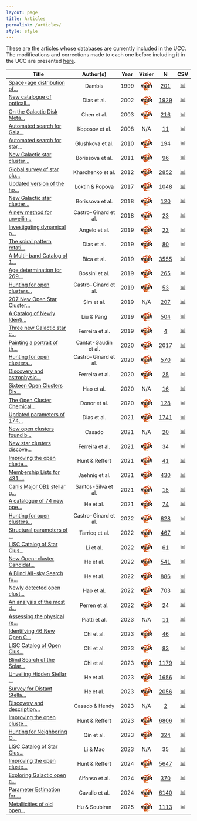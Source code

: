 ```yaml
---
layout: page
title: Articles
permalink: /articles/
style: style
---
```


These are the articles whose databases are currently included in the UCC. The
modifications and corrections made to each one before including it in the UCC
are presented <a data-umami-event="dbs_edits" href="/../dbs_edits">here</a>.

<!-- Begin table 1 -->

| Title | Author(s) | Year | Vizier | N | CSV |
| ---- | :---: | :--: | :----: | :-: | :-: |
| <a href="https://scixplorer.org/abs/1999AstL...25....7D" target="_blank" title="Space-age distribution of young open clusters and observational selection">Space-age distribution of...</a> | Dambis | 1999 | <a href="https://vizier.cds.unistra.fr/viz-bin/VizieR?-source=1999AstL...25....7D" target="_blank"> <img src="/images/vizier.png " alt="Vizier url"></a> | [201](/tables/dbs/DAMBIS1999_table) | <a href="https://flatgithub.com/ucc23/updt_UCC?filename=data/databases/DAMBIS1999.csv" target="_blank">📊</a>|
| <a href="https://scixplorer.org/abs/2002A%26A...389..871D" target="_blank" title="New catalogue of optically visible open clusters and candidates">New catalogue of opticall...</a> | Dias et al. | 2002 | <a href="https://vizier.cds.unistra.fr/viz-bin/VizieR?-source=2002A%26A...389..871D" target="_blank"> <img src="/images/vizier.png " alt="Vizier url"></a> | [1929](/tables/dbs/DIAS2002_table) | <a href="https://flatgithub.com/ucc23/updt_UCC?filename=data/databases/DIAS2002.csv" target="_blank">📊</a>|
| <a href="https://scixplorer.org/abs/2003AJ....125.1397C" target="_blank" title="On the Galactic Disk Metallicity Distribution from Open Clusters. I. New Catalogs and Abundance Gradient">On the Galactic Disk Meta...</a> | Chen et al. | 2003 | <a href="https://vizier.cds.unistra.fr/viz-bin/VizieR?-source=2003AJ....125.1397C" target="_blank"> <img src="/images/vizier.png " alt="Vizier url"></a> | [216](/tables/dbs/CHEN2003_table) | <a href="https://flatgithub.com/ucc23/updt_UCC?filename=data/databases/CHEN2003.csv" target="_blank">📊</a>|
| <a href="https://scixplorer.org/abs/2008A%26A...486..771K" target="_blank" title="Automated search for Galactic star clusters in large multiband surveys. I. Discovery of 15 new open clusters in the Galactic anticenter region">Automated search for Gala...</a> | Koposov et al. | 2008 | N/A | [11](/tables/dbs/KOPOSOV2008_table) | <a href="https://flatgithub.com/ucc23/updt_UCC?filename=data/databases/KOPOSOV2008.csv" target="_blank">📊</a>|
| <a href="https://scixplorer.org/abs/2010AstL...36...75G" target="_blank" title="Automated search for star clusters in large multiband surveys: II. Discovery and investigation of open clusters in the galactic plane">Automated search for star...</a> | Glushkova et al. | 2010 | <a href="https://vizier.cds.unistra.fr/viz-bin/VizieR?-source=2010AstL...36...75G" target="_blank"> <img src="/images/vizier.png " alt="Vizier url"></a> | [194](/tables/dbs/GLUSHKOVA2010_table) | <a href="https://flatgithub.com/ucc23/updt_UCC?filename=data/databases/GLUSHKOVA2010.csv" target="_blank">📊</a>|
| <a href="https://scixplorer.org/abs/2011A%26A...532A.131B" target="_blank" title="New Galactic star clusters discovered in the VVV survey">New Galactic star cluster...</a> | Borissova et al. | 2011 | <a href="https://vizier.cds.unistra.fr/viz-bin/VizieR?-source=2011A%26A...532A.131B" target="_blank"> <img src="/images/vizier.png " alt="Vizier url"></a> | [96](/tables/dbs/BORISSOVA2011_table) | <a href="https://flatgithub.com/ucc23/updt_UCC?filename=data/databases/BORISSOVA2011.csv" target="_blank">📊</a>|
| <a href="https://scixplorer.org/abs/2012A%26A...543A.156K" target="_blank" title="Global survey of star clusters in the Milky Way. I. The pipeline and fundamental parameters in the second quadrant">Global survey of star clu...</a> | Kharchenko et al. | 2012 | <a href="https://vizier.cds.unistra.fr/viz-bin/VizieR?-source=2012A%26A...543A.156K" target="_blank"> <img src="/images/vizier.png " alt="Vizier url"></a> | [2852](/tables/dbs/KHARCHENKO2012_table) | <a href="https://flatgithub.com/ucc23/updt_UCC?filename=data/databases/KHARCHENKO2012.csv" target="_blank">📊</a>|
| <a href="https://scixplorer.org/abs/2017AstBu..72..257L" target="_blank" title="Updated version of the homogeneous catalog of open cluster parameters">Updated version of the ho...</a> | Loktin & Popova | 2017 | <a href="https://vizier.cds.unistra.fr/viz-bin/VizieR?-source=2017AstBu..72..257L" target="_blank"> <img src="/images/vizier.png " alt="Vizier url"></a> | [1048](/tables/dbs/LOKTIN2017_table) | <a href="https://flatgithub.com/ucc23/updt_UCC?filename=data/databases/LOKTIN2017.csv" target="_blank">📊</a>|
| <a href="https://scixplorer.org/abs/2018MNRAS.481.3902B" target="_blank" title="New Galactic star clusters discovered in the disc area of the VVVX survey">New Galactic star cluster...</a> | Borissova et al. | 2018 | <a href="https://vizier.cds.unistra.fr/viz-bin/VizieR?-source=2018MNRAS.481.3902B" target="_blank"> <img src="/images/vizier.png " alt="Vizier url"></a> | [120](/tables/dbs/BORISSOVA2018_table) | <a href="https://flatgithub.com/ucc23/updt_UCC?filename=data/databases/BORISSOVA2018.csv" target="_blank">📊</a>|
| <a href="https://scixplorer.org/abs/2018A%26A...618A..59C" target="_blank" title="A new method for unveiling open clusters in Gaia. New nearby open clusters confirmed by DR2">A new method for unveilin...</a> | Castro-Ginard et al. | 2018 | <a href="https://vizier.cds.unistra.fr/viz-bin/VizieR?-source=2018A%26A...618A..59C" target="_blank"> <img src="/images/vizier.png " alt="Vizier url"></a> | [23](/tables/dbs/CASTRO2018_table) | <a href="https://flatgithub.com/ucc23/updt_UCC?filename=data/databases/CASTRO2018.csv" target="_blank">📊</a>|
| <a href="https://scixplorer.org/abs/2019A%26A...624A...8A" target="_blank" title="Investigating dynamical properties of evolved Galactic open clusters">Investigating dynamical p...</a> | Angelo et al. | 2019 | <a href="https://vizier.cds.unistra.fr/viz-bin/VizieR?-source=2019A%26A...624A...8A" target="_blank"> <img src="/images/vizier.png " alt="Vizier url"></a> | [23](/tables/dbs/ANGELO2019_table) | <a href="https://flatgithub.com/ucc23/updt_UCC?filename=data/databases/ANGELO2019.csv" target="_blank">📊</a>|
| <a href="https://scixplorer.org/abs/2019MNRAS.486.5726D" target="_blank" title="The spiral pattern rotation speed of the Galaxy and the corotation radius with Gaia DR2">The spiral pattern rotati...</a> | Dias et al. | 2019 | <a href="https://vizier.cds.unistra.fr/viz-bin/VizieR?-source=2019MNRAS.486.5726D" target="_blank"> <img src="/images/vizier.png " alt="Vizier url"></a> | [80](/tables/dbs/DIAS2019_table) | <a href="https://flatgithub.com/ucc23/updt_UCC?filename=data/databases/DIAS2019.csv" target="_blank">📊</a>|
| <a href="https://scixplorer.org/abs/2019AJ....157...12B" target="_blank" title="A Multi-band Catalog of 10978 Star Clusters, Associations, and Candidates in the Milky Way">A Multi-band Catalog of 1...</a> | Bica et al. | 2019 | <a href="https://vizier.cds.unistra.fr/viz-bin/VizieR?-source=2019AJ....157...12B" target="_blank"> <img src="/images/vizier.png " alt="Vizier url"></a> | [3555](/tables/dbs/BICA2019_table) | <a href="https://flatgithub.com/ucc23/updt_UCC?filename=data/databases/BICA2019.csv" target="_blank">📊</a>|
| <a href="https://scixplorer.org/abs/2019A%26A...623A.108B" target="_blank" title="Age determination for 269 Gaia DR2 open clusters">Age determination for 269...</a> | Bossini et al. | 2019 | <a href="https://vizier.cds.unistra.fr/viz-bin/VizieR?-source=2019A%26A...623A.108B" target="_blank"> <img src="/images/vizier.png " alt="Vizier url"></a> | [265](/tables/dbs/BOSSINI2019_table) | <a href="https://flatgithub.com/ucc23/updt_UCC?filename=data/databases/BOSSINI2019.csv" target="_blank">📊</a>|
| <a href="https://scixplorer.org/abs/2019A%26A...627A..35C" target="_blank" title="Hunting for open clusters in Gaia DR2: the Galactic anticentre">Hunting for open clusters...</a> | Castro-Ginard et al. | 2019 | <a href="https://vizier.cds.unistra.fr/viz-bin/VizieR?-source=2019A%26A...627A..35C" target="_blank"> <img src="/images/vizier.png " alt="Vizier url"></a> | [53](/tables/dbs/CASTRO2019_table) | <a href="https://flatgithub.com/ucc23/updt_UCC?filename=data/databases/CASTRO2019.csv" target="_blank">📊</a>|
| <a href="https://scixplorer.org/abs/2019JKAS...52..145S" target="_blank" title="207 New Open Star Clusters within 1 kpc from Gaia Data Release 2">207 New Open Star Cluster...</a> | Sim et al. | 2019 | N/A | [207](/tables/dbs/SIM2019_table) | <a href="https://flatgithub.com/ucc23/updt_UCC?filename=data/databases/SIM2019.csv" target="_blank">📊</a>|
| <a href="https://scixplorer.org/abs/2019ApJS..245...32L" target="_blank" title="A Catalog of Newly Identified Star Clusters in Gaia DR2">A Catalog of Newly Identi...</a> | Liu & Pang | 2019 | <a href="https://vizier.cds.unistra.fr/viz-bin/VizieR?-source=2019ApJS..245...32L" target="_blank"> <img src="/images/vizier.png " alt="Vizier url"></a> | [504](/tables/dbs/LIUPANG2019_table) | <a href="https://flatgithub.com/ucc23/updt_UCC?filename=data/databases/LIUPANG2019.csv" target="_blank">📊</a>|
| <a href="https://scixplorer.org/abs/2019MNRAS.483.5508F" target="_blank" title="Three new Galactic star clusters discovered in the field of the open cluster NGC 5999 with Gaia DR2">Three new Galactic star c...</a> | Ferreira et al. | 2019 | <a href="https://vizier.cds.unistra.fr/viz-bin/VizieR?-source=2019MNRAS.483.5508F" target="_blank"> <img src="/images/vizier.png " alt="Vizier url"></a> | [4](/tables/dbs/FERREIRA2019_table) | <a href="https://flatgithub.com/ucc23/updt_UCC?filename=data/databases/FERREIRA2019.csv" target="_blank">📊</a>|
| <a href="https://scixplorer.org/abs/2020A%26A...640A...1C" target="_blank" title="Painting a portrait of the Galactic disc with its stellar clusters">Painting a portrait of th...</a> | Cantat-Gaudin et al. | 2020 | <a href="https://vizier.cds.unistra.fr/viz-bin/VizieR?-source=2020A%26A...640A...1C" target="_blank"> <img src="/images/vizier.png " alt="Vizier url"></a> | [2017](/tables/dbs/CANTAT2020_table) | <a href="https://flatgithub.com/ucc23/updt_UCC?filename=data/databases/CANTAT2020.csv" target="_blank">📊</a>|
| <a href="https://scixplorer.org/abs/2020A%26A...635A..45C" target="_blank" title="Hunting for open clusters in Gaia DR2: 582 new open clusters in the Galactic disc">Hunting for open clusters...</a> | Castro-Ginard et al. | 2020 | <a href="https://vizier.cds.unistra.fr/viz-bin/VizieR?-source=2020A%26A...635A..45C" target="_blank"> <img src="/images/vizier.png " alt="Vizier url"></a> | [570](/tables/dbs/CASTRO2020_table) | <a href="https://flatgithub.com/ucc23/updt_UCC?filename=data/databases/CASTRO2020.csv" target="_blank">📊</a>|
| <a href="https://scixplorer.org/abs/2020MNRAS.496.2021F" target="_blank" title="Discovery and astrophysical properties of Galactic open clusters in dense stellar fields using Gaia DR2">Discovery and astrophysic...</a> | Ferreira et al. | 2020 | <a href="https://vizier.cds.unistra.fr/viz-bin/VizieR?-source=2020MNRAS.496.2021F" target="_blank"> <img src="/images/vizier.png " alt="Vizier url"></a> | [25](/tables/dbs/FERREIRA2020_table) | <a href="https://flatgithub.com/ucc23/updt_UCC?filename=data/databases/FERREIRA2020.csv" target="_blank">📊</a>|
| <a href="https://scixplorer.org/abs/2020PASP..132c4502H" target="_blank" title="Sixteen Open Clusters Discovered with Sample-based Clustering Search of Gaia DR2">Sixteen Open Clusters Dis...</a> | Hao et al. | 2020 | N/A | [16](/tables/dbs/HAO2020_table) | <a href="https://flatgithub.com/ucc23/updt_UCC?filename=data/databases/HAO2020.csv" target="_blank">📊</a>|
| <a href="https://scixplorer.org/abs/2020AJ....159..199D" target="_blank" title="The Open Cluster Chemical Abundances and Mapping Survey. IV. Abundances for 128 Open Clusters Using SDSS/APOGEE DR16">The Open Cluster Chemical...</a> | Donor et al. | 2020 | <a href="https://vizier.cds.unistra.fr/viz-bin/VizieR?-source=2020AJ....159..199D" target="_blank"> <img src="/images/vizier.png " alt="Vizier url"></a> | [128](/tables/dbs/DONOR2020_table) | <a href="https://flatgithub.com/ucc23/updt_UCC?filename=data/databases/DONOR2020.csv" target="_blank">📊</a>|
| <a href="https://scixplorer.org/abs/2021MNRAS.504..356D" target="_blank" title="Updated parameters of 1743 open clusters based on Gaia DR2">Updated parameters of 174...</a> | Dias et al. | 2021 | <a href="https://vizier.cds.unistra.fr/viz-bin/VizieR?-source=2021MNRAS.504..356D" target="_blank"> <img src="/images/vizier.png " alt="Vizier url"></a> | [1741](/tables/dbs/DIAS2021_table) | <a href="https://flatgithub.com/ucc23/updt_UCC?filename=data/databases/DIAS2021.csv" target="_blank">📊</a>|
| <a href="https://scixplorer.org/abs/2021RAA....21..117C" target="_blank" title="New open clusters found by manual mining of data based on Gaia DR2">New open clusters found b...</a> | Casado | 2021 | N/A | [20](/tables/dbs/CASADO2021_table) | <a href="https://flatgithub.com/ucc23/updt_UCC?filename=data/databases/CASADO2021.csv" target="_blank">📊</a>|
| <a href="https://scixplorer.org/abs/2021MNRAS.502L..90F" target="_blank" title="New star clusters discovered towards the Galactic bulge direction using Gaia DR2">New star clusters discove...</a> | Ferreira et al. | 2021 | <a href="https://vizier.cds.unistra.fr/viz-bin/VizieR?-source=2021MNRAS.502L..90F" target="_blank"> <img src="/images/vizier.png " alt="Vizier url"></a> | [34](/tables/dbs/FERREIRA2021_table) | <a href="https://flatgithub.com/ucc23/updt_UCC?filename=data/databases/FERREIRA2021.csv" target="_blank">📊</a>|
| <a href="https://scixplorer.org/abs/2021A%26A...646A.104H" target="_blank" title="Improving the open cluster census. I. Comparison of clustering algorithms applied to Gaia DR2 data">Improving the open cluste...</a> | Hunt & Reffert | 2021 | <a href="https://vizier.cds.unistra.fr/viz-bin/VizieR?-source=2021A%26A...646A.104H" target="_blank"> <img src="/images/vizier.png " alt="Vizier url"></a> | [41](/tables/dbs/HUNT2021_table) | <a href="https://flatgithub.com/ucc23/updt_UCC?filename=data/databases/HUNT2021.csv" target="_blank">📊</a>|
| <a href="https://scixplorer.org/abs/2021ApJ...923..129J" target="_blank" title="Membership Lists for 431 Open Clusters in Gaia DR2 Using Extreme Deconvolution Gaussian Mixture Models">Membership Lists for 431 ...</a> | Jaehnig et al. | 2021 | <a href="https://vizier.cds.unistra.fr/viz-bin/VizieR?-source=2021ApJ...923..129J" target="_blank"> <img src="/images/vizier.png " alt="Vizier url"></a> | [430](/tables/dbs/JAEHNIG2021_table) | <a href="https://flatgithub.com/ucc23/updt_UCC?filename=data/databases/JAEHNIG2021.csv" target="_blank">📊</a>|
| <a href="https://scixplorer.org/abs/2021MNRAS.508.1033S" target="_blank" title="Canis Major OB1 stellar group contents revealed by Gaia">Canis Major OB1 stellar g...</a> | Santos-Silva et al. | 2021 | <a href="https://vizier.cds.unistra.fr/viz-bin/VizieR?-source=2021MNRAS.508.1033S" target="_blank"> <img src="/images/vizier.png " alt="Vizier url"></a> | [15](/tables/dbs/SANTOS2021_table) | <a href="https://flatgithub.com/ucc23/updt_UCC?filename=data/databases/SANTOS2021.csv" target="_blank">📊</a>|
| <a href="https://scixplorer.org/abs/2021RAA....21...93H" target="_blank" title="A catalogue of 74 new open clusters found in Gaia Data-Release 2">A catalogue of 74 new ope...</a> | He et al. | 2021 | <a href="https://vizier.cds.unistra.fr/viz-bin/VizieR?-source=2021RAA....21...93H" target="_blank"> <img src="/images/vizier.png " alt="Vizier url"></a> | [74](/tables/dbs/HE2021_table) | <a href="https://flatgithub.com/ucc23/updt_UCC?filename=data/databases/HE2021.csv" target="_blank">📊</a>|
| <a href="https://scixplorer.org/abs/2022A%26A...661A.118C" target="_blank" title="Hunting for open clusters in Gaia EDR3: 628 new open clusters found with OCfinder">Hunting for open clusters...</a> | Castro-Ginard et al. | 2022 | <a href="https://vizier.cds.unistra.fr/viz-bin/VizieR?-source=2022A%26A...661A.118C" target="_blank"> <img src="/images/vizier.png " alt="Vizier url"></a> | [628](/tables/dbs/CASTRO2022_table) | <a href="https://flatgithub.com/ucc23/updt_UCC?filename=data/databases/CASTRO2022.csv" target="_blank">📊</a>|
| <a href="https://scixplorer.org/abs/2022A%26A...659A..59T" target="_blank" title="Structural parameters of 389 local open clusters">Structural parameters of ...</a> | Tarricq et al. | 2022 | <a href="https://vizier.cds.unistra.fr/viz-bin/VizieR?-source=2022A%26A...659A..59T" target="_blank"> <img src="/images/vizier.png " alt="Vizier url"></a> | [467](/tables/dbs/TARRICQ2022_table) | <a href="https://flatgithub.com/ucc23/updt_UCC?filename=data/databases/TARRICQ2022.csv" target="_blank">📊</a>|
| <a href="https://scixplorer.org/abs/2022ApJS..259...19L" target="_blank" title="LISC Catalog of Star Clusters. I. Galactic Disk Clusters in Gaia EDR3">LISC Catalog of Star Clus...</a> | Li et al. | 2022 | <a href="https://vizier.cds.unistra.fr/viz-bin/VizieR?-source=2022ApJS..259...19L" target="_blank"> <img src="/images/vizier.png " alt="Vizier url"></a> | [61](/tables/dbs/LI2022_table) | <a href="https://flatgithub.com/ucc23/updt_UCC?filename=data/databases/LI2022.csv" target="_blank">📊</a>|
| <a href="https://scixplorer.org/abs/2022ApJS..260....8H" target="_blank" title="New Open-cluster Candidates Found in the Galactic Disk Using Gaia DR2/EDR3 Data">New Open-cluster Candidat...</a> | He et al. | 2022 | <a href="https://vizier.cds.unistra.fr/viz-bin/VizieR?-source=2022ApJS..260....8H" target="_blank"> <img src="/images/vizier.png " alt="Vizier url"></a> | [541](/tables/dbs/HE2022_table) | <a href="https://flatgithub.com/ucc23/updt_UCC?filename=data/databases/HE2022.csv" target="_blank">📊</a>|
| <a href="https://scixplorer.org/abs/2022ApJS..262....7H" target="_blank" title="A Blind All-sky Search for Star Clusters in Gaia EDR3: 886 Clusters within 1.2 kpc of the Sun">A Blind All-sky Search fo...</a> | He et al. | 2022 | <a href="https://vizier.cds.unistra.fr/viz-bin/VizieR?-source=2022ApJS..262....7H" target="_blank"> <img src="/images/vizier.png " alt="Vizier url"></a> | [886](/tables/dbs/HE2022_1_table) | <a href="https://flatgithub.com/ucc23/updt_UCC?filename=data/databases/HE2022_1.csv" target="_blank">📊</a>|
| <a href="https://scixplorer.org/abs/2022A%26A...660A...4H" target="_blank" title="Newly detected open clusters in the Galactic disk using Gaia EDR3">Newly detected open clust...</a> | Hao et al. | 2022 | <a href="https://vizier.cds.unistra.fr/viz-bin/VizieR?-source=2022A%26A...660A...4H" target="_blank"> <img src="/images/vizier.png " alt="Vizier url"></a> | [703](/tables/dbs/HAO2022_table) | <a href="https://flatgithub.com/ucc23/updt_UCC?filename=data/databases/HAO2022.csv" target="_blank">📊</a>|
| <a href="https://scixplorer.org/abs/2022A%26A...663A.131P" target="_blank" title="An analysis of the most distant cataloged open clusters. Re-assessing fundamental parameters with Gaia EDR3 and ASteCA">An analysis of the most d...</a> | Perren et al. | 2022 | <a href="https://vizier.cds.unistra.fr/viz-bin/VizieR?-source=2022A%26A...663A.131P" target="_blank"> <img src="/images/vizier.png " alt="Vizier url"></a> | [24](/tables/dbs/PERREN2022_table) | <a href="https://flatgithub.com/ucc23/updt_UCC?filename=data/databases/PERREN2022.csv" target="_blank">📊</a>|
| <a href="https://scixplorer.org/abs/2023MNRAS.518.6216P" target="_blank" title="Assessing the physical reality of Milky Way open cluster candidates">Assessing the physical re...</a> | Piatti et al. | 2023 | N/A | [11](/tables/dbs/PIATTI2023_table) | <a href="https://flatgithub.com/ucc23/updt_UCC?filename=data/databases/PIATTI2023.csv" target="_blank">📊</a>|
| <a href="https://scixplorer.org/abs/2023ApJS..265...20C" target="_blank" title="Identifying 46 New Open Cluster Candidates in Gaia EDR3 Using a Hybrid pyUPMASK and Random Forest Method">Identifying 46 New Open C...</a> | Chi et al. | 2023 | <a href="https://vizier.cds.unistra.fr/viz-bin/VizieR?-source=2023ApJS..265...20C" target="_blank"> <img src="/images/vizier.png " alt="Vizier url"></a> | [46](/tables/dbs/CHI2023_table) | <a href="https://flatgithub.com/ucc23/updt_UCC?filename=data/databases/CHI2023.csv" target="_blank">📊</a>|
| <a href="https://scixplorer.org/abs/2023RAA....23f5008C" target="_blank" title="LISC Catalog of Open Clusters III. 83 Newly Found Galactic Disk Open Clusters Using Gaia EDR3">LISC Catalog of Open Clus...</a> | Chi et al. | 2023 | <a href="https://vizier.cds.unistra.fr/viz-bin/VizieR?-source=2023RAA....23f5008C" target="_blank"> <img src="/images/vizier.png " alt="Vizier url"></a> | [83](/tables/dbs/CHI2023_1_table) | <a href="https://flatgithub.com/ucc23/updt_UCC?filename=data/databases/CHI2023_1.csv" target="_blank">📊</a>|
| <a href="https://scixplorer.org/abs/2023ApJS..266...36C" target="_blank" title="Blind Search of the Solar Neighborhood Galactic Disk within 5 kpc: 1179 New Star Clusters Found in Gaia DR3">Blind Search of the Solar...</a> | Chi et al. | 2023 | <a href="https://vizier.cds.unistra.fr/viz-bin/VizieR?-source=2023ApJS..266...36C" target="_blank"> <img src="/images/vizier.png " alt="Vizier url"></a> | [1179](/tables/dbs/CHI2023_2_table) | <a href="https://flatgithub.com/ucc23/updt_UCC?filename=data/databases/CHI2023_2.csv" target="_blank">📊</a>|
| <a href="https://scixplorer.org/abs/2023ApJS..264....8H" target="_blank" title="Unveiling Hidden Stellar Aggregates in the Milky Way: 1656 New Star Clusters Found in Gaia EDR3">Unveiling Hidden Stellar ...</a> | He et al. | 2023 | <a href="https://vizier.cds.unistra.fr/viz-bin/VizieR?-source=2023ApJS..264....8H" target="_blank"> <img src="/images/vizier.png " alt="Vizier url"></a> | [1656](/tables/dbs/HE2023_table) | <a href="https://flatgithub.com/ucc23/updt_UCC?filename=data/databases/HE2023.csv" target="_blank">📊</a>|
| <a href="https://scixplorer.org/abs/2023ApJS..267...34H" target="_blank" title="Survey for Distant Stellar Aggregates in the Galactic Disk: Detecting 2000 Star Clusters and Candidates, along with the Dwarf Galaxy IC 10">Survey for Distant Stella...</a> | He et al. | 2023 | <a href="https://vizier.cds.unistra.fr/viz-bin/VizieR?-source=2023ApJS..267...34H" target="_blank"> <img src="/images/vizier.png " alt="Vizier url"></a> | [2056](/tables/dbs/HE2023_1_table) | <a href="https://flatgithub.com/ucc23/updt_UCC?filename=data/databases/HE2023_1.csv" target="_blank">📊</a>|
| <a href="https://scixplorer.org/abs/2023MNRAS.521.1399C" target="_blank" title="Discovery and description of two young open clusters in the primordial group of NGC 6871">Discovery and description...</a> | Casado & Hendy | 2023 | N/A | [2](/tables/dbs/CASADOHENDY2023_table) | <a href="https://flatgithub.com/ucc23/updt_UCC?filename=data/databases/CASADOHENDY2023.csv" target="_blank">📊</a>|
| <a href="https://scixplorer.org/abs/2023A%26A...673A.114H" target="_blank" title="Improving the open cluster census. II. An all-sky cluster catalogue with Gaia DR3">Improving the open cluste...</a> | Hunt & Reffert | 2023 | <a href="https://vizier.cds.unistra.fr/viz-bin/VizieR?-source=2023A%26A...673A.114H" target="_blank"> <img src="/images/vizier.png " alt="Vizier url"></a> | [6806](/tables/dbs/HUNT2023_table) | <a href="https://flatgithub.com/ucc23/updt_UCC?filename=data/databases/HUNT2023.csv" target="_blank">📊</a>|
| <a href="https://scixplorer.org/abs/2023ApJS..265...12Q" target="_blank" title="Hunting for Neighboring Open Clusters with Gaia DR3: 101 New Open Clusters within 500 pc">Hunting for Neighboring O...</a> | Qin et al. | 2023 | <a href="https://vizier.cds.unistra.fr/viz-bin/VizieR?-source=2023ApJS..265...12Q" target="_blank"> <img src="/images/vizier.png " alt="Vizier url"></a> | [324](/tables/dbs/QIN2023_table) | <a href="https://flatgithub.com/ucc23/updt_UCC?filename=data/databases/QIN2023.csv" target="_blank">📊</a>|
| <a href="https://scixplorer.org/abs/2023ApJS..265....3L" target="_blank" title="LISC Catalog of Star Clusters. II. High Galactic Latitude Open Clusters in Gaia EDR3">LISC Catalog of Star Clus...</a> | Li & Mao | 2023 | N/A | [35](/tables/dbs/LI2023_table) | <a href="https://flatgithub.com/ucc23/updt_UCC?filename=data/databases/LI2023.csv" target="_blank">📊</a>|
| <a href="https://scixplorer.org/abs/2024A%26A...686A..42H" target="_blank" title="Improving the open cluster census. III. Using cluster masses, radii, and dynamics to create a cleaned open cluster catalogue">Improving the open cluste...</a> | Hunt & Reffert | 2024 | <a href="https://vizier.cds.unistra.fr/viz-bin/VizieR?-source=2024A%26A...686A..42H" target="_blank"> <img src="/images/vizier.png " alt="Vizier url"></a> | [5647](/tables/dbs/HUNT2024_table) | <a href="https://flatgithub.com/ucc23/updt_UCC?filename=data/databases/HUNT2024.csv" target="_blank">📊</a>|
| <a href="https://scixplorer.org/abs/2024A%26A...689A..18A" target="_blank" title="Exploring Galactic open clusters with Gaia: I. An examination in the first kiloparsec">Exploring Galactic open c...</a> | Alfonso et al. | 2024 | <a href="https://vizier.cds.unistra.fr/viz-bin/VizieR?-source=2024A%26A...689A..18A" target="_blank"> <img src="/images/vizier.png " alt="Vizier url"></a> | [370](/tables/dbs/ALFONSO2024_table) | <a href="https://flatgithub.com/ucc23/updt_UCC?filename=data/databases/ALFONSO2024.csv" target="_blank">📊</a>|
| <a href="https://scixplorer.org/abs/2024AJ....167...12C" target="_blank" title="Parameter Estimation for Open Clusters using an Artificial Neural Network with a QuadTree-based Feature Extractor">Parameter Estimation for ...</a> | Cavallo et al. | 2024 | <a href="https://vizier.cds.unistra.fr/viz-bin/VizieR?-source=2024AJ....167...12C" target="_blank"> <img src="/images/vizier.png " alt="Vizier url"></a> | [6140](/tables/dbs/CAVALLO2024_table) | <a href="https://flatgithub.com/ucc23/updt_UCC?filename=data/databases/CAVALLO2024.csv" target="_blank">📊</a>|
| <a href="https://scixplorer.org/abs/2025A%26A...699A.246H" target="_blank" title="Metallicities of old open clusters: A new Galactic map">Metallicities of old open...</a> | Hu & Soubiran | 2025 | <a href="https://vizier.cds.unistra.fr/viz-bin/VizieR?-source=2025A%26A...699A.246H" target="_blank"> <img src="/images/vizier.png " alt="Vizier url"></a> | [1113](/tables/dbs/HU2025_table) | <a href="https://flatgithub.com/ucc23/updt_UCC?filename=data/databases/HU2025.csv" target="_blank">📊</a>|

<!-- End table 1 -->


<script type="module">
import { enableTableSorting } from '{{ site.baseurl }}/scripts/table-sorting.js';
document.querySelectorAll("table").forEach(table => {
  enableTableSorting(table);
});
</script>
